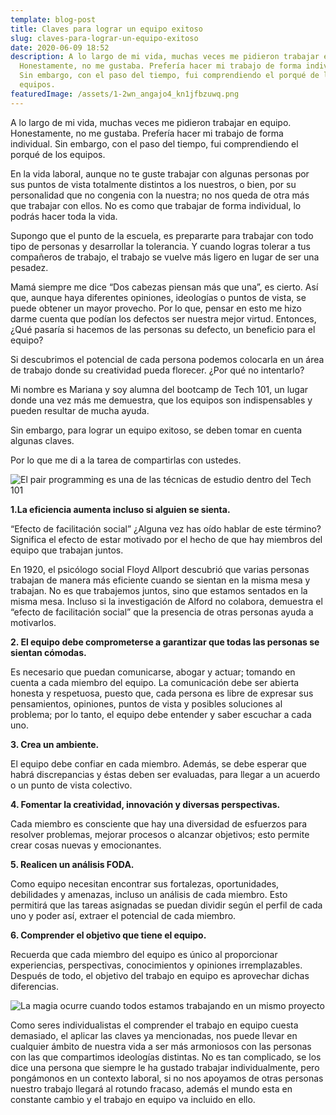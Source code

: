 ```yaml
---
template: blog-post
title: Claves para lograr un equipo exitoso
slug: claves-para-lograr-un-equipo-exitoso
date: 2020-06-09 18:52
description: A lo largo de mi vida, muchas veces me pidieron trabajar en equipo.
  Honestamente, no me gustaba. Prefería hacer mi trabajo de forma individual.
  Sin embargo, con el paso del tiempo, fui comprendiendo el porqué de los
  equipos.
featuredImage: /assets/1-2wn_angajo4_kn1jfbzuwq.png
---
```

<!--StartFragment-->

A lo largo de mi vida, muchas veces me pidieron trabajar en equipo. Honestamente, no me gustaba. Prefería hacer mi trabajo de forma individual. Sin embargo, con el paso del tiempo, fui comprendiendo el porqué de los equipos.

En la vida laboral, aunque no te guste trabajar con algunas personas por sus puntos de vista totalmente distintos a los nuestros, o bien, por su personalidad que no congenia con la nuestra; no nos queda de otra más que trabajar con ellos. No es como que trabajar de forma individual, lo podrás hacer toda la vida.

Supongo que el punto de la escuela, es prepararte para trabajar con todo tipo de personas y desarrollar la tolerancia. Y cuando logras tolerar a tus compañeros de trabajo, el trabajo se vuelve más ligero en lugar de ser una pesadez.

Mamá siempre me dice “Dos cabezas piensan más que una”, es cierto. Así que, aunque haya diferentes opiniones, ideologías o puntos de vista, se puede obtener un mayor provecho. Por lo que, pensar en esto me hizo darme cuenta que podían los defectos ser nuestra mejor virtud. Entonces, ¿Qué pasaría si hacemos de las personas su defecto, un beneficio para el equipo?

Si descubrimos el potencial de cada persona podemos colocarla en un área de trabajo donde su creatividad pueda florecer. ¿Por qué no intentarlo?

Mi nombre es Mariana y soy alumna del bootcamp de Tech 101, un lugar donde una vez más me demuestra, que los equipos son indispensables y pueden resultar de mucha ayuda.

Sin embargo, para lograr un equipo exitoso, se deben tomar en cuenta algunas claves.

Por lo que me di a la tarea de compartirlas con ustedes.

![](/assets/1-jszoazix0up9lms2pp_suq.jpeg "El pair programming es una de las técnicas de estudio dentro del Tech 101")

<!--StartFragment-->

**1.La eficiencia aumenta incluso si alguien se sienta.**

“Efecto de facilitación social” ¿Alguna vez has oído hablar de este término? Significa el efecto de estar motivado por el hecho de que hay miembros del equipo que trabajan juntos.

En 1920, el psicólogo social Floyd Allport descubrió que varias personas trabajan de manera más eficiente cuando se sientan en la misma mesa y trabajan. No es que trabajemos juntos, sino que estamos sentados en la misma mesa. Incluso si la investigación de Alford no colabora, demuestra el “efecto de facilitación social” que la presencia de otras personas ayuda a motivarlos.

**2. El equipo debe comprometerse a garantizar que todas las personas se sientan cómodas.**

Es necesario que puedan comunicarse, abogar y actuar; tomando en cuenta a cada miembro del equipo. La comunicación debe ser abierta honesta y respetuosa, puesto que, cada persona es libre de expresar sus pensamientos, opiniones, puntos de vista y posibles soluciones al problema; por lo tanto, el equipo debe entender y saber escuchar a cada uno.

**3. Crea un ambiente.**

El equipo debe confiar en cada miembro. Además, se debe esperar que habrá discrepancias y éstas deben ser evaluadas, para llegar a un acuerdo o un punto de vista colectivo.

**4. Fomentar la creatividad, innovación y diversas perspectivas.**

Cada miembro es consciente que hay una diversidad de esfuerzos para resolver problemas, mejorar procesos o alcanzar objetivos; esto permite crear cosas nuevas y emocionantes.

**5. Realicen un análisis FODA.**

Como equipo necesitan encontrar sus fortalezas, oportunidades, debilidades y amenazas, incluso un análisis de cada miembro. Esto permitirá que las tareas asignadas se puedan dividir según el perfil de cada uno y poder así, extraer el potencial de cada miembro.

**6. Comprender el objetivo que tiene el equipo.**

Recuerda que cada miembro del equipo es único al proporcionar experiencias, perspectivas, conocimientos y opiniones irremplazables. Después de todo, el objetivo del trabajo en equipo es aprovechar dichas diferencias.

![](/assets/1-2wn_angajo4_kn1jfbzuwq.png "La magia ocurre cuando todos estamos trabajando en un mismo proyecto")





Como seres individualistas el comprender el trabajo en equipo cuesta demasiado, el aplicar las claves ya mencionadas, nos puede llevar en cualquier ámbito de nuestra vida a ser más armoniosos con las personas con las que compartimos ideologías distintas. No es tan complicado, se los dice una persona que siempre le ha gustado trabajar individualmente, pero pongámonos en un contexto laboral, si no nos apoyamos de otras personas nuestro trabajo llegará al rotundo fracaso, además el mundo esta en constante cambio y el trabajo en equipo va incluido en ello.





<!--EndFragment-->